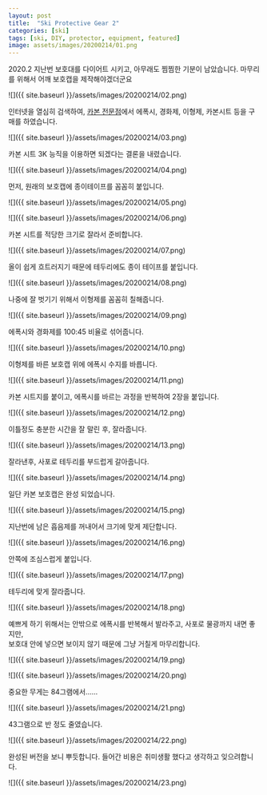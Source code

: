 ```yaml
---
layout: post
title:  "Ski Protective Gear 2"
categories: [ski]
tags: [ski, DIY, protector, equipment, featured]
image: assets/images/20200214/01.png
---
```


2020.2
지난번 보호대를 다이어트 시키고, 아무래도 찜찜한 기분이 남았습니다.
마무리를 위해서 어깨 보호캡을 제작해야겠더군요

![]({{ site.baseurl }}/assets/images/20200214/02.png)

인터넷을 열심히 검색하여, [카본 전문점][carbon1]에서 에폭시, 경화제, 이형제, 카본시트 등을 구매를 하였습니다.     

![]({{ site.baseurl }}/assets/images/20200214/03.png)

 카본 시트 3K 능직을 이용하면 되겠다는 결론을 내렸습니다.

![]({{ site.baseurl }}/assets/images/20200214/04.png)

먼저, 원래의 보호캡에 종이테이프를 꼼꼼히 붙입니다.

![]({{ site.baseurl }}/assets/images/20200214/05.png)

![]({{ site.baseurl }}/assets/images/20200214/06.png)

카본 시트를 적당한 크기로 잘라서 준비합니다.

![]({{ site.baseurl }}/assets/images/20200214/07.png)

올이 쉽게 흐트러지기 때문에 테두리에도 종이 테이프를 붙입니다.

![]({{ site.baseurl }}/assets/images/20200214/08.png)

나중에 잘 벗기기 위해서 이형제를 꼼꼼히 칠해줍니다.

![]({{ site.baseurl }}/assets/images/20200214/09.png)

에폭시와 경화제를 100:45 비율로 섞어줍니다.

![]({{ site.baseurl }}/assets/images/20200214/10.png)

이형제를 바른 보호캡 위에 에폭시 수지를 바릅니다.

![]({{ site.baseurl }}/assets/images/20200214/11.png)

카본 시트지를 붙이고, 에폭시를 바르는 과정을  반복하여 2장을 붙입니다.

![]({{ site.baseurl }}/assets/images/20200214/12.png)

이틀정도 충분한 시간을 잘 말린 후, 잘라줍니다.

![]({{ site.baseurl }}/assets/images/20200214/13.png)

잘라낸후, 사포로 테두리를 부드럽게 갈아줍니다.

![]({{ site.baseurl }}/assets/images/20200214/14.png)

일단 카본 보호캡은 완성 되었습니다.

![]({{ site.baseurl }}/assets/images/20200214/15.png)

지난번에 남은 흡음제를 꺼내어서 크기에 맞게 제단합니다.

![]({{ site.baseurl }}/assets/images/20200214/16.png)

안쪽에 조심스럽게 붙입니다.

![]({{ site.baseurl }}/assets/images/20200214/17.png)

테두리에 맞게 잘라줍니다. 

![]({{ site.baseurl }}/assets/images/20200214/18.png)

예쁘게 하기 위해서는 안밖으로 에폭시를 반복해서 발라주고, 사포로 물광까지 내면 좋지만,     
보호대 안에 넣으면 보이지 않기 때문에 그냥 거칠게 마무리합니다.

![]({{ site.baseurl }}/assets/images/20200214/19.png)

![]({{ site.baseurl }}/assets/images/20200214/20.png)

중요한 무게는 84그램에서......        

![]({{ site.baseurl }}/assets/images/20200214/21.png)

43그램으로 반 정도 줄였습니다.

![]({{ site.baseurl }}/assets/images/20200214/22.png)

완성된 버전을 보니 뿌듯합니다.
들어간 비용은 취미생활 했다고 생각하고 잊으려합니다.

![]({{ site.baseurl }}/assets/images/20200214/23.png)
﻿

[carbon1]: https://www.fiberman.co.kr/main/index